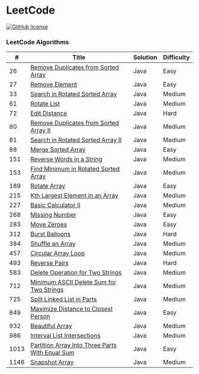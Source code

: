 # LeetCode
[![GitHub license](https://img.shields.io/github/license/mashape/apistatus.svg)](https://github.com/paweldolecinski/leetcode/blob/master/LICENSE.md)

### LeetCode Algorithms

| # | Title | Solution | Difficulty |
|---| ----- | -------- | ---------- |
| 26  | [Remove Duplicates from Sorted Array](https://leetcode.com/problems/remove-duplicates-from-sorted-array/) | Java | Easy |
| 27  | [Remove Element](https://leetcode.com/problems/remove-element/) | Java | Easy |
| 33  | [Search in Rotated Sorted Array](https://leetcode.com/problems/search-in-rotated-sorted-array/) | Java | Medium |
| 61  | [Rotate List](https://leetcode.com/problems/rotate-list/) | Java | Medium |
| 72  | [Edit Distance](https://leetcode.com/problems/edit-distance/) | Java | Hard |
| 80  | [Remove Duplicates from Sorted Array II](https://leetcode.com/problems/remove-duplicates-from-sorted-array-ii/) | Java | Medium |
| 81  | [Search in Rotated Sorted Array II](https://leetcode.com/problems/search-in-rotated-sorted-array-ii/) | Java | Medium |
| 88  | [Merge Sorted Array](https://leetcode.com/problems/merge-sorted-array/) | Java | Easy |
| 151 | [Reverse Words in a String](https://leetcode.com/problems/reverse-words-in-a-string/) | Java | Medium |
| 153 | [Find Minimum in Rotated Sorted Array](https://leetcode.com/problems/find-minimum-in-rotated-sorted-array/) | Java | Medium |
| 189 | [Rotate Array](https://leetcode.com/problems/rotate-array/) | Java | Easy |
| 215 | [Kth Largest Element in an Array](https://leetcode.com/problems/kth-largest-element-in-an-array/) | Java | Medium |
| 227 | [Basic Calculator II](https://leetcode.com/problems/basic-calculator-ii) | Java | Medium |
| 268 | [Missing Number](https://leetcode.com/problems/missing-number/) | Java | Easy |
| 283 | [Move Zeroes](https://leetcode.com/problems/move-zeroes/) | Java | Easy |
| 312 | [Burst Balloons](https://leetcode.com/problems/burst-balloons/) | Java | Hard |
| 384 | [Shuffle an Array](https://leetcode.com/problems/shuffle-an-array/) | Java | Medium |
| 457 | [Circular Array Loop](https://leetcode.com/problems/circular-array-loop/) | Java | Medium |
| 493 | [Reverse Pairs](https://leetcode.com/problems/reverse-pairs/) | Java | Hard |
| 583 | [Delete Operation for Two Strings](https://leetcode.com/problems/delete-operation-for-two-strings/) | Java | Medium |
| 712 | [Minimum ASCII Delete Sum for Two Strings](https://leetcode.com/problems/minimum-ascii-delete-sum-for-two-strings/) | Java | Medium |
| 725 | [Split Linked List in Parts](https://leetcode.com/problems/split-linked-list-in-parts/) | Java | Medium |
| 849 | [Maximize Distance to Closest Person](https://leetcode.com/problems/maximize-distance-to-closest-person/) | Java | Easy |
| 932 | [Beautiful Array](https://leetcode.com/problems/beautiful-array/) | Java | Medium |
| 986 | [Interval List Intersections](https://leetcode.com/problems/interval-list-intersections) | Java | Medium |
| 1013 | [Partition Array Into Three Parts With Equal Sum](https://leetcode.com/problems/partition-array-into-three-parts-with-equal-sum/) | Java | Easy |
| 1146 | [Snapshot Array](https://leetcode.com/problems/snapshot-array/) | Java | Medium |
